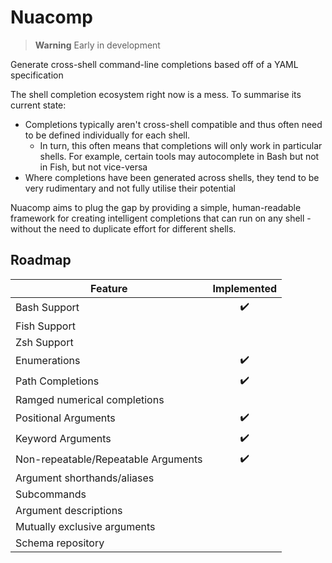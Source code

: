 # Nuacomp

> **Warning**
> Early in development

Generate cross-shell command-line completions based off of a YAML specification

The shell completion ecosystem right now is a mess. To summarise its current state:
- Completions typically aren't cross-shell compatible and thus often need to be defined individually for each shell.
  - In turn, this often means that completions will only work in particular shells. For example, certain tools may autocomplete in Bash but not in Fish, but not vice-versa
- Where completions have been generated across shells, they tend to be very rudimentary and not fully utilise their potential

Nuacomp aims to plug the gap by providing a simple, human-readable framework for creating intelligent completions that can run on any shell - without the need to duplicate effort for different shells.

## Roadmap

| Feature                             | Implemented |
| ----------------------------------- | :---------: |
| Bash Support                        |      ✔️     |
| Fish Support                        |             |
| Zsh Support                         |             |
| Enumerations                        |      ✔️     |
| Path Completions                    |      ✔️     |
| Ramged numerical completions        |             |
| Positional Arguments                |      ✔️     |
| Keyword Arguments                   |      ✔️     |
| Non-repeatable/Repeatable Arguments |      ✔️     |
| Argument shorthands/aliases         |             |
| Subcommands                         |             |
| Argument descriptions               |             |
| Mutually exclusive arguments        |             |
| Schema repository                   |             |
